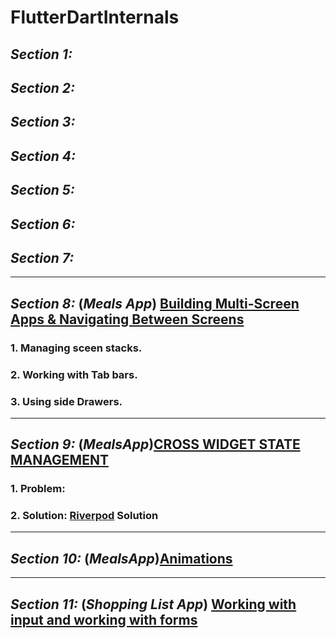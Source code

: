 # FlutterDartInternals

## ***Section 1:***
## ***Section 2:***
## ***Section 3:***
## ***Section 4:***
## ***Section 5:***
## ***Section 6:***
## ***Section 7:***
---
## ***Section 8:*** (*Meals App*) [Building Multi-Screen Apps & Navigating Between Screens](https://github.com/adityagaur0/meals.git)
### 1.  Managing sceen stacks.
### 2.  Working with Tab bars.
### 3.  Using side Drawers.
---
## ***Section 9:*** (*MealsApp*)[CROSS WIDGET STATE MANAGEMENT](https://github.com/adityagaur0/meals/blob/main/README.md#section-9-managing-app-wide-statemeals-app)
### 1.  Problem: 
### 2.  Solution: [Riverpod](https://riverpod.dev/docs/introduction/getting_started) Solution
---
## ***Section 10:*** (*MealsApp*)[Animations](https://github.com/adityagaur0/meals?tab=readme-ov-file#section-10-animationsmeals-app)
--- 
## ***Section 11:*** (*Shopping List App*) [Working with input and working with forms ](https://github.com/adityagaur0/meals?tab=readme-ov-file#section-10-animationsmeals-app)
